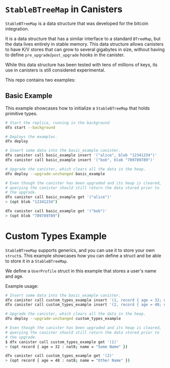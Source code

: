 # `StableBTreeMap` in Canisters

`StableBTreeMap` is a data structure that was developed for the bitcoin integration.

It is a data structure that has a similar interface to a standard `BTreeMap`, but the data
lives entirely in stable memory. This data structure allows canisters to have K/V stores
that can grow to several gigabytes in size, without having to define `pre_upgrade`/`post_upgrade`
hooks in the canister.

While this data structure has been tested with tens of millions of keys, its use in
canisters is still considered experimental.

This repo contains two examples:

## Basic Example

This example showcases how to initialize a `StableBTreeMap` that holds primitive types.

```bash
# Start the replica, running in the background
dfx start --background

# Deploys the examples.
dfx deploy

# Insert some data into the basic_example canister.
dfx canister call basic_example insert '("alice", blob "12341234")'
dfx canister call basic_example insert '("bob", blob "789789789")'

# Upgrade the canister, which clears all the data in the heap.
dfx deploy --upgrade-unchanged basic_example

# Even though the canister has been upgraded and its heap is cleared,
# querying the canister should still return the data stored prior to
# the upgrade.
dfx canister call basic_example get '("alice")'
> (opt blob "12341234") 

dfx canister call basic_example get '("bob")'
> (opt blob "789789789")
```

# Custom Types Example

`StableBTreeMap` supports generics, and you can use it to store your own `struct`s.
This example showcases how you can define a struct and be able to store it in a
`StableBTreeMap`.

We define a `UserProfile` struct in this example that stores a user's name and age.

Example usage:

```bash
# Insert some data into the basic_example canister.
dfx canister call custom_types_example insert '(1, record { age = 32; name = "Some Name"})'
dfx canister call custom_types_example insert '(2, record { age = 48; name = "Other Name"})'

# Upgrade the canister, which clears all the data in the heap.
dfx deploy --upgrade-unchanged custom_types_example

# Even though the canister has been upgraded and its heap is cleared,
# querying the canister should still return the data stored prior to
# the upgrade.
$ dfx canister call custom_types_example get '(1)'
> (opt record { age = 32 : nat8; name = "Some Name" })

dfx canister call custom_types_example get '(2)'
> (opt record { age = 48 : nat8; name = "Other Name" })
```
